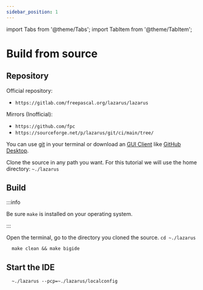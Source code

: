 ```yaml
---
sidebar_position: 1
---
```


import Tabs from '@theme/Tabs';
import TabItem from '@theme/TabItem';

# Build from source


## Repository

Official repository:
- `https://gitlab.com/freepascal.org/lazarus/lazarus` 

Mirrors (Inofficial):
- `https://github.com/fpc` 
- `https://sourceforge.net/p/lazarus/git/ci/main/tree/`

You can use [git](https://git-scm.com/) in your terminal or download an [GUI Client](https://git-scm.com/downloads/guis/) like [GitHub Desktop](https://desktop.github.com/).

Clone the source in any path you want. For this tutorial we will use the home directory: `~./lazarus`

## Build

:::info

Be sure `make` is installed on your operating system.

:::

Open the terminal, go to the directory you cloned the source. `cd ~./lazarus`

```shell
  make clean && make bigide
```

## Start the IDE

```shell
  ~./lazarus --pcp=~./lazarus/localconfig
```